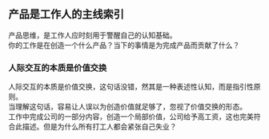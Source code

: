 ## 产品是工作人的主线索引
产品思维，是工作人应时刻用于警醒自己的认知基础。   
你的工作是在创造一个什么产品？当下的事情是为完成产品而贡献了什么？  
### 人际交互的本质是价值交换
人际交互的本质是价值交换，这句话没错，然其是一种表述性认知，而是指引性原则。  
当理解这句话，容易让人误以为创造价值就足够了，忽视了价值交换的形态。  
工作中完成公司的一部分内容，创造一个局部价值，公司给予高工资，这也完美符合此描述。但是为什么所有打工人都会紧张自己失业？

